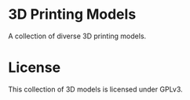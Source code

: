 # 3D Printing Models

A collection of diverse 3D printing models.

# License

This collection of 3D models is licensed under GPLv3.
